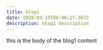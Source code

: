 ```yaml
---
title: blog1
date: 2020-03-15T06:46:27.367Z
description: blog1 description
---
```

this is the body of the blog1 content